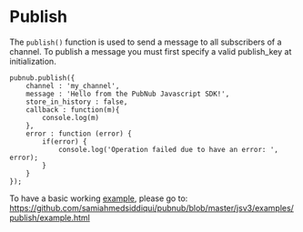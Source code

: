 # Publish

The `publish()` function is used to send a message to all subscribers of a channel. To publish a message you must first specify a valid publish_key at initialization.

```
pubnub.publish({
    channel : 'my_channel',
    message : 'Hello from the PubNub Javascript SDK!',
    store_in_history : false,
	callback : function(m){
        console.log(m)
    },
	error : function (error) {
		if(error) {
			console.log('Operation failed due to have an error: ', error);
		}
	}
});
```

To have a basic working [example](https://github.com/samiahmedsiddiqui/pubnub/blob/master/jsv3/examples/publish/example.html), please go to: https://github.com/samiahmedsiddiqui/pubnub/blob/master/jsv3/examples/publish/example.html
